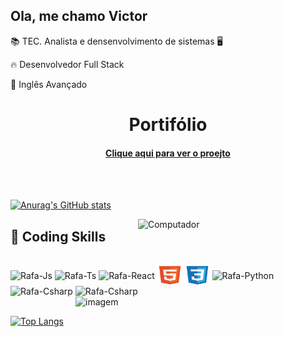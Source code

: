## Ola, me chamo Victor

📚 TEC. Analista e densenvolvimento de sistemas 🖥

<div>
  
  
  🔥 Desenvolvedor Full Stack
  
  🧐 Inglês Avançado  
</div>
<h1 align="center">Portifólio </h1>

<h4 align="center"><a href="https://portifolio-one-beige.vercel.app/">Clique aqui para ver o proejto</a></h4>
<br>
<br>

[![Anurag's GitHub stats](https://github-readme-stats.vercel.app/api?username=anuraghazra)](https://github.com/anuraghazra/github-readme-stats)

<img src="https://raw.githubusercontent.com/MicaelliMedeiros/micaellimedeiros/master/image/computer-illustration.png" min-width="200px" max-width="200px" width="300px" align="right" alt="Computador">


  

 ## 🚀 Coding Skills
  
  <div style="display: inline_block"><br>
  <img align="center" alt="Rafa-Js" height="30" width="40"  src="https://cdn.jsdelivr.net/gh/devicons/devicon/icons/android/android-original.svg" >
  <img align="center" alt="Rafa-Ts" height="30" width="40" src="https://cdn.jsdelivr.net/gh/devicons/devicon/icons/c/c-original.svg" >
  <img align="center" alt="Rafa-React" height="30" width="40" src="https://cdn.jsdelivr.net/gh/devicons/devicon/icons/java/java-original.svg">
  <img align="center" alt="Rafa-HTML" height="30" width="40" src="https://raw.githubusercontent.com/devicons/devicon/master/icons/html5/html5-original.svg">
  <img align="center" alt="Rafa-CSS" height="30" width="40" src="https://raw.githubusercontent.com/devicons/devicon/master/icons/css3/css3-original.svg">
  <img align="center" alt="Rafa-Python" height="30" width="40" src="https://cdn.jsdelivr.net/gh/devicons/devicon/icons/mysql/mysql-original.svg">
  <img align="center" alt="Rafa-Csharp" height="30" width="40" src="https://cdn.jsdelivr.net/gh/devicons/devicon/icons/php/php-original.svg">
  <img align="center" alt="Rafa-Csharp" height="30" width="40" src="https://cdn.jsdelivr.net/gh/devicons/devicon/icons/nodejs/nodejs-original.svg" />
          
  <img alt="imagem" min-width="400px" max-width="400px" width="400px" align="right" src="https://creazilla-store.fra1.digitaloceanspaces.com/cliparts/1459496/programming-clipart-xl.png" />
<br>
  <br>

  [![Top Langs](https://github-readme-stats.vercel.app/api/top-langs/?username=VictorFiveX&layout=compact&theme=radical)](https://github.com/anuraghazra/github-readme-stats)

</div>
  
  

  
<!--
### Hi there 👋
**VictorFiveX/VictorFiveX** is a ✨ _special_ ✨ repository because its `README.md` (this file) appears on your GitHub profile.
VictorFiveX
Here are some ideas to get you started:

- 🔭 I’m currently working on ...
- 🌱 I’m currently learning ...
- 👯 I’m looking to collaborate on ...
- 🤔 I’m looking for help with ...
- 💬 Ask me about ...
- 📫 How to reach me: ...
- 😄 Pronouns: ...
- ⚡ Fun fact: ...
-->
